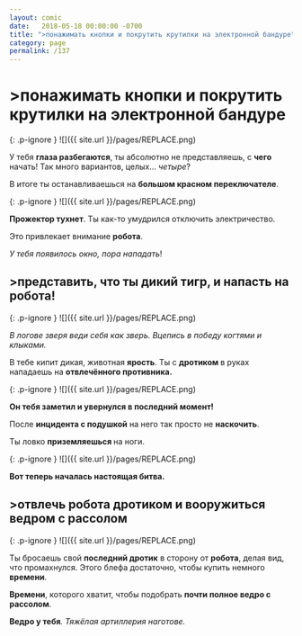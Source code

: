 ```yaml
---
layout: comic
date:   2018-05-18 00:00:00 -0700
title: ">понажимать кнопки и покрутить крутилки на электронной бандуре"
category: page
permalink: /137
---
```

# >понажимать кнопки и покрутить крутилки на электронной бандуре

{: .p-ignore }
![]({{ site.url }}/pages/REPLACE.png)

У тебя <strong>глаза разбегаются</strong>, ты абсолютно не представляешь, с <strong>чего </strong>начать! Так много вариантов, целых… <em>четыре</em>?

В итоге ты останавливаешься на <strong>большом красном переключателе</strong>.

{: .p-ignore }
![]({{ site.url }}/pages/REPLACE.png)

<strong>Прожектор тухнет</strong>. Ты как-то умудрился отключить электричество.

Это привлекает внимание <strong>робота</strong>.

<em>У тебя появилось окно, пора нападать</em>!

## >представить, что ты дикий тигр, и напасть на робота!

{: .p-ignore }
![]({{ site.url }}/pages/REPLACE.png)

<em>В логове зверя веди себя как зверь. Вцепись в победу когтями и клыками.</em>

В тебе кипит дикая, животная <strong>ярость</strong>. Ты с <strong>дротиком </strong>в руках нападаешь на <strong>отвлечённого противника.</strong>

{: .p-ignore }
![]({{ site.url }}/pages/REPLACE.png)

<strong>Он тебя заметил и увернулся в последний момент! </strong>

После <strong>инцидента с подушкой</strong> на него так просто не <strong>наскочить</strong>.

Ты ловко <strong>приземляешься </strong>на ноги.

{: .p-ignore }
![]({{ site.url }}/pages/REPLACE.png)

<strong>Вот теперь началась настоящая битва.</strong>

## >отвлечь робота дротиком и вооружиться ведром с рассолом

{: .p-ignore }
![]({{ site.url }}/pages/REPLACE.png)

Ты бросаешь свой <strong>последний дротик</strong> в сторону от <strong>робота</strong>, делая вид, что промахнулся. Этого блефа достаточно, чтобы купить немного <strong>времени</strong>.

<strong>Времени</strong>, которого хватит, чтобы подобрать <strong>почти полное ведро с рассолом</strong>. 

<strong>Ведро у тебя</strong><em>. Тяжёлая артиллерия наготове.</em>
